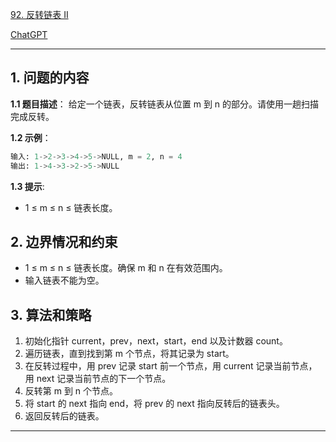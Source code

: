 [92. 反转链表 II](https://leetcode.cn/problems/reverse-linked-list-ii)

[ChatGPT](https://chat.openai.com/share/4991661d-5c0b-4ef8-8f5b-cc956d11aa8a)

---

## 1. 问题的内容
**1.1 题目描述**：
给定一个链表，反转链表从位置 m 到 n 的部分。请使用一趟扫描完成反转。

**1.2 示例**：
```python
输入: 1->2->3->4->5->NULL, m = 2, n = 4
输出: 1->4->3->2->5->NULL
```

**1.3 提示**:
- 1 ≤ m ≤ n ≤ 链表长度。

## 2. 边界情况和约束
- 1 ≤ m ≤ n ≤ 链表长度。确保 m 和 n 在有效范围内。
- 输入链表不能为空。


## 3. 算法和策略
1. 初始化指针 current，prev，next，start，end 以及计数器 count。
2. 遍历链表，直到找到第 m 个节点，将其记录为 start。
3. 在反转过程中，用 prev 记录 start 前一个节点，用 current 记录当前节点，用 next 记录当前节点的下一个节点。
4. 反转第 m 到 n 个节点。
5. 将 start 的 next 指向 end，将 prev 的 next 指向反转后的链表头。
6. 返回反转后的链表。


---

